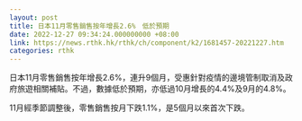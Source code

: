 ```yaml
---
layout: post
title: 日本11月零售銷售按年增長2.6%　低於預期
date: 2022-12-27 09:34:24.000000000 +08:00
link: https://news.rthk.hk/rthk/ch/component/k2/1681457-20221227.htm
categories: rthk
---
```


日本11月零售銷售按年增長2.6%，連升9個月，受惠針對疫情的邊境管制取消及政府旅遊相關補貼。不過，數據低於預期，亦低過10月增長的4.4%及9月的4.8%。

11月經季節調整後，零售銷售按月下跌1.1%，是5個月以來首次下跌。
